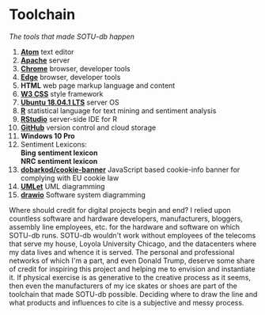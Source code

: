 # Toolchain
*The tools that made SOTU-db happen*

1. **[Atom](https://atom.io/)** text editor
2. **[Apache](https://httpd.apache.org/)** server
3. **[Chrome](https://www.google.com/chrome/)** browser, developer tools
4. **[Edge](https://www.microsoft.com/en-us/windows/microsoft-edge)** browser, developer tools
5. **HTML** web page markup language and content
6. **[W3 CSS](https://www.w3schools.com/w3css/)** style framework
7. **[Ubuntu 18.04.1 LTS](http://releases.ubuntu.com/18.04.1/)** server OS
8. **[R](https://www.r-project.org/)** statistical language for text mining and sentiment analysis
9. **[RStudio](https://www.rstudio.com/products/rstudio/download-server/)** server-side IDE for R
10. **[GitHub](https://github.com/tymonaghan/sotu-db)** version control and cloud storage
11. **Windows 10 Pro**
12. Sentiment Lexicons:
<br>  **Bing sentiment lexicon**
<br> **NRC sentiment lexicon**
13. **[dobarkod/cookie-banner](https://github.com/dobarkod/cookie-banner)** JavaScript based cookie-info banner for complying with EU cookie law
14. **[UMLet](https://www.umlet.com/)** UML diagramming
15. **[drawio](https://draw.io/)** Software system diagramming

Where should credit for digital projects begin and end? I relied upon countless software and hardware developers, manufacturers, bloggers, assembly line employees, etc. for the hardware and software on which SOTU-db runs. SOTU-db wouldn't work without employees of the telecoms that serve my house, Loyola University Chicago, and the datacenters where my data lives and whence it is served. The personal and professional networks of which I'm a part, and even Donald Trump, deserve some share of credit for inspiring this project and helping me to envision and instantiate it. If physical exercise is as generative to the creative process as it seems, then even the manufacturers of my ice skates or shoes are part of the toolchain that made SOTU-db possible. Deciding where to draw the line and what products and influences to cite is a subjective and messy process.
